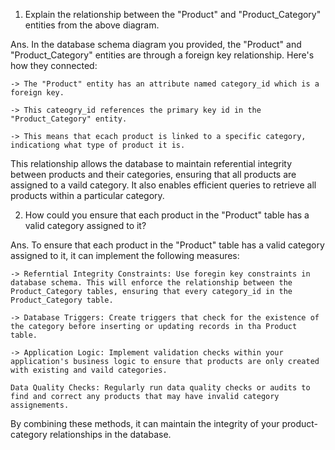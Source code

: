 1. Explain the relationship between the "Product" and "Product_Category" entities from the above diagram.

Ans. In the database schema diagram you provided, the "Product" and "Product_Category" entities are through a foreign key relationship. Here's how they connected:

    -> The "Product" entity has an attribute named category_id which is a foreign key.

    -> This cateogry_id references the primary key id in the "Product_Category" entity.

    -> This means that ecach product is linked to a specific category, indicationg what type of product it is.

This relationship allows the database to maintain referential integrity between products and their categories, ensuring that all products are assigned to a vaild category. It also enables efficient queries to retrieve all products within a particular category.

2. How could you ensure that each product in the "Product" table has a valid category assigned to it?

Ans. To ensure that each product in the "Product" table has a valid category assigned to it, it can implement the following measures:

    -> Referntial Integrity Constraints: Use foregin key constraints in database schema. This will enforce the relationship between the Product_Category tables, ensuring that every category_id in the Product_Category table.

    -> Database Triggers: Create triggers that check for the existence of the category before inserting or updating records in tha Product table.

    -> Application Logic: Implement validation checks within your application's business logic to ensure that products are only created with existing and vaild categories.

    Data Quality Checks: Regularly run data quality checks or audits to find and correct any products that may have invalid category assignements.

By combining these methods, it can maintain the integrity of your product-category relationships in the database.

